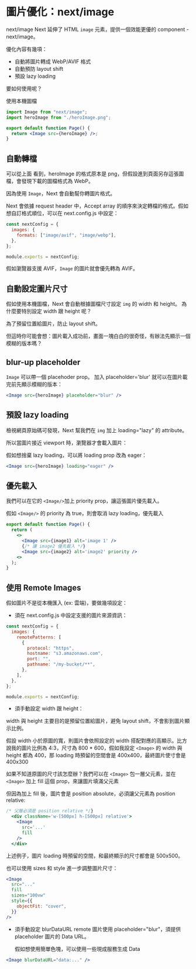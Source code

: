 # 圖片優化：next/image

next/image
Next 延伸了 HTML `image` 元素，提供一個效能更優的 component - next/image。

優化內容有幾項：

- 自動將圖片轉成 WebP/AVIF 格式
- 自動預防 layout shift
- 預設 lazy loading

要如何使用呢？

使用本機圖檔

```jsx title=""
import Image from "next/image";
import heroImage from "./heroImage.png";

export default function Page() {
  return <Image src={heroImage} />;
}
```

## 自動轉檔

可以從上面 看到，heroImage 的格式原本是 png，但假設進到頁面另存這張圖檔，會發現下載的圖檔格式為 WebP。

因為使用 `Image`，Next 會自動幫你轉圖片格式。

Next 會依據 request header 中，Accept array 的順序來決定轉檔的格式。假如想自訂格式順位，可以在 next.config.js 中設定：

```jsx title="@type {import('next').NextConfig}"
const nextConfig = {
  images: {
    formats: ["image/avif", "image/webp"],
  },
};

module.exports = nextConfig;
```

假如瀏覽器支援 AVIF，`Image` 的圖片就會優先轉為 AVIF。

## 自動設定圖片尺寸

假如使用本機圖檔，Next 會自動根據圖檔尺寸設定 `img` 的 width 和 height。
為什麼要特別設定 width 跟 height 呢？

為了預留位置給圖片，防止 layout shift。

但這時你可能會想：圖片載入成功前，畫面一塊白白的很奇怪，有辦法先顯示一個模糊的版本嗎？

## blur-up placeholder

`Image` 可以帶一個 placehoder prop。
加入 placeholder='blur' 就可以在圖片載完前先顯示模糊的版本：

```jsx title=""
<Image src={heroImage} placeholder="blur" />
```

## 預設 lazy loading

檢視網頁原始碼可發現，Next 幫我們在 `img` 加上 loading="lazy" 的 attribute。

所以當圖片接近 viewport 時，瀏覽器才會載入圖片：

假如想捨棄 lazy loading，可以將 loading prop 改為 eager：

```jsx title=""
<Image src={heroImage} loading="eager" />
```

## 優先載入

我們可以在它的 `<Image/>`加上 priority prop，讓這張圖片優先載入。

假如 `<Image/>` 的 priority 為 true，則會取消 lazy loading，優先載入

```jsx title=""
export default function Page() {
  return (
    <>
      <Image src={image1} alt='image 1' />
      {/* 讓 image2 優先載入 */}
      <Image src={image2} alt='image2' priority />
    <>
  );
}
```

## 使用 Remote Images

假如圖片不是從本機匯入 (ex: 雲端)，要做幾項設定：

- 須在 next.config.js 中設定支援的圖片來源資訊：

```jsx title=" @type {import('next').NextConfig}"
const nextConfig = {
  images: {
    remotePatterns: [
      {
        protocol: "https",
        hostname: "s3.amazonaws.com",
        port: "",
        pathname: "/my-bucket/**",
      },
    ],
  },
};

module.exports = nextConfig;
```

- 須手動設定 width 跟 height：

width 與 height 主要目的是預留位置給圖片，避免 layout shift，不會影到圖片顯示比例。

假設 width 小於原圖的寬，則圖片會依照設定的 width 搭配對應的高顯示。比方說我的圖片比例為 4:3，尺寸為 800 \* 600，假如我設定 `<Image>` 的 width 與 height 都為 400，那 loading 時預留的空間會是 400x400，最終圖片使寸會是 400x300

如果不知道原圖的尺寸該怎麼辦？我們可以在 `<Image>` 包一層父元素，並在`<Image>` 加上 fill 這個 prop，來讓圖片填滿父元素

但因為加上 fill 後，圖片會是 position absolute，必須讓父元素為 position relative:

```jsx title=""
/* 父層必須是 position relative */}
  <div className='w-[500px] h-[500px] relative'>
    <Image
      src='...'
      fill
    />
  </div>
```

上述例子，圖片 loading 時預留的空間，和最終顯示的尺寸都會是 500x500。

也可以使用 sizes 和 style 進一步調整圖片尺寸：

```jsx title=""
<Image
  src="..."
  fill
  sizes="100vw"
  style={{
    objectFit: "cover",
  }}
/>
```

- 須手動設定 blurDataURL
  remote 圖片使用 placeholder="blur"，須提供 placeholder 圖片的 Data URL。

  假如想使用簡單色塊，可以使用一些現成服務生成 Data

```jsx title=""
<Image blurDataURL="data:..." />
```
